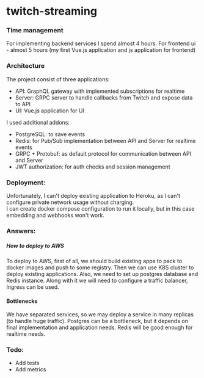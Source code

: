 # twitch-streaming

### Time management
For implementing backend services I spend almost 4 hours. For frontend ui - almost 5 hours (my first Vue.js application and js application for frontend)

### Architecture

The project consist of three applications:
- API: GraphQL gateway with implemented subscriptions for realtime
- Server: GRPC server to handle callbacks from Twitch and expose data to API
- UI: Vue.js application for UI

I used additional addons:
- PostgreSQL: to save events 
- Redis: for Pub/Sub implementation between API and Server for realtime events
- GRPC + Protobuf: as default protocol for communication between API and Server
- JWT authorization: for auth checks and session management

### Deployment: 

Unfortunately, I can't deploy existing application to Heroku, as I can't configure private network usage without charging.     
I can create docker compose configuration to run it locally, but in this case embedding and webhooks won't work.

### Answers:
##### How to deploy to AWS
To deploy to AWS, first of all, we should build existing apps to pack to docker images and push to some registry.
Then we can use K8S cluster to deploy existing applications. Also, we need to set up postgres database and Redis instance. 
Along with it we will need to configure a traffic balancer, Ingress can be used. 

#### Bottlenecks 
We have separated services, so we may deploy a service in many replicas (to handle huge traffic). 
Postgres can be a bottleneck, but it depends on final implementation and application needs.
Redis will be good enough for realtime needs.

### Todo:
- Add tests 
- Add metrics